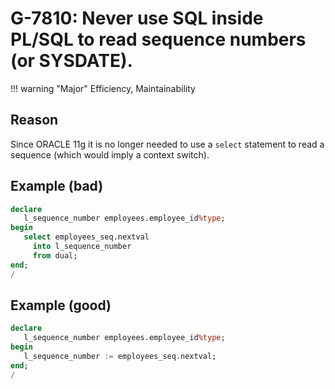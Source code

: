 # G-7810: Never use SQL inside PL/SQL to read sequence numbers (or SYSDATE).

!!! warning "Major"
    Efficiency, Maintainability

## Reason

Since ORACLE 11g it is no longer needed to use a `select` statement to read a sequence (which would imply a context switch).

## Example (bad)

``` sql
declare
   l_sequence_number employees.employee_id%type;
begin
   select employees_seq.nextval
     into l_sequence_number
     from dual;
end;
/
```

## Example (good)

``` sql
declare
   l_sequence_number employees.employee_id%type;
begin
   l_sequence_number := employees_seq.nextval;
end;
/
```